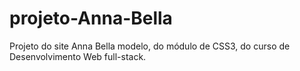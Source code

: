 # projeto-Anna-Bella
Projeto do site Anna Bella modelo, do módulo de CSS3, do curso de Desenvolvimento Web full-stack.
